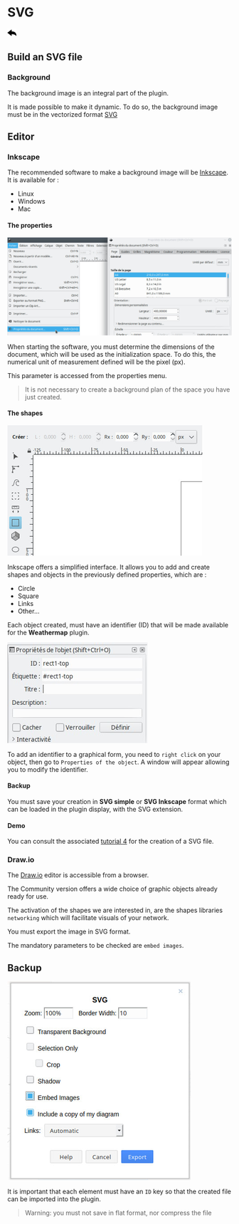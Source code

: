 # SVG
[![](../../screenshots/other/Go-back.png)](README.md)

## Build an SVG file

### Background

The background image is an integral part of the plugin.

It is made possible to make it dynamic. To do so, the background image must be in the vectorized format [SVG](https://fr.wikipedia.org/wiki/Scalable_Vector_Graphics)


## Editor

### Inkscape

The recommended software to make a background image will be [Inkscape](https://inkscape.org). It is available for :

  - Linux
  - Windows
  - Mac

#### The properties

![proprietes inkscape](../../screenshots/appendix/inkscape-proprietes.jpg)

When starting the software, you must determine the dimensions of the document, which will be used as the initialization space. To do this, the numerical unit of measurement defined will be the pixel (px).

This parameter is accessed from the properties menu.


> It is not necessary to create a background plan of the space you have just created.


#### The shapes

![inkscape forme](../../screenshots/appendix/inskcape-formes.jpg)


Inkscape offers a simplified interface. It allows you to add and create shapes and objects in the previously defined properties, which are : 

  - Circle
  - Square
  - Links
  - Other...

  
Each object created, must have an identifier (ID) that will be made available for the **Weathermap** plugin.


![inkscape id](../../screenshots/appendix/inkscape-id.jpg)


To add an identifier to a graphical form, you need to `right click` on your object, then go to `Properties of the object`. A window will appear allowing you to modify the identifier.


  
#### Backup

You must save your creation in **SVG simple** or **SVG Inkscape** format which can be loaded in the plugin display, with the SVG extension.

#### Demo

You can consult the associated [tutorial 4](../demo/tutorial04.md) for the creation of a SVG file.
  



### Draw.io

The [Draw.io](https://draw.io/) editor is accessible from a browser.



The Community version offers a wide choice of graphic objects already ready for use. 

The activation of the shapes we are interested in, are the shapes libraries `networking` which will facilitate visuals of your network.

You must export the image in SVG format.

The mandatory parameters to be checked are `embed images`.


## Backup

![main metric](../../screenshots/appendix/draw-export-svg.jpg)

It is important that each element must have an `ID` key so that the created file can be imported into the plugin.


> Warning: 
> you must not save in flat format, nor compress the file
